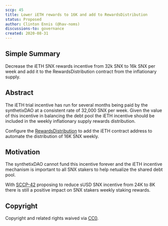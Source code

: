 ```yaml
---
sccp: 45
title: Lower iETH rewards to 16K and add to RewardsDistribution
status: Proposed
author: Clinton Ennis (@hav-noms)
discussions-to: governance
created: 2020-08-31
---
```


## Simple Summary
<!--"If you can't explain it simply, you don't understand it well enough." Provide a simplified and layman-accessible explanation of the SCCP.-->
Decrease the iETH SNX rewards incentive from 32k SNX to 16k SNX per week and add it to the RewardsDistribution contract from the inflationary supply.

## Abstract
<!--A short (~200 word) description of the variable change proposed.-->
The iETH trial incentive has run for several months being paid by the synthetixDAO at a consistent rate of 32,000 SNX per week. Given the value of this incentive in balancing the debt pool the iETH incentive should be included in the weekly inflationary supply rewards distribution.

Configure the [RewardsDistribution](http://contracts.synthetix.io/RewardsDistribution) to add the iETH contract address to automate the distribution of 16K SNX weekly.

## Motivation
<!--The motivation is critical for SCCPs that want to update variables within Synthetix. It should clearly explain why the existing variable is not incentive aligned. SCCP submissions without sufficient motivation may be rejected outright.-->
The synthetixDAO cannot fund this incentive forever and the iETH incentive mechanism is important to all SNX stakers to help netualize the shared debt pool.

With [SCCP-42](https://sips.synthetix.io/sccp/sccp-42) proposing to reduce sUSD SNX incentive from 24K to 8K there is still a positive impact on SNX stakers weekly staking rewards.

## Copyright
Copyright and related rights waived via [CC0](https://creativecommons.org/publicdomain/zero/1.0/).
